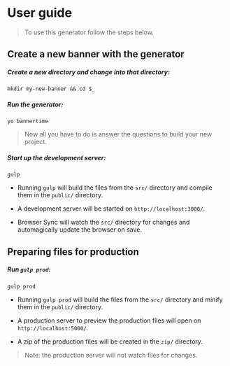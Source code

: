 # User guide

> To use this generator follow the steps below.

## Create a new banner with the generator

##### Create a new directory and change into that directory:
```
mkdir my-new-banner && cd $_
```

##### Run the generator:
```
yo bannertime
```

> Now all you have to do is answer the questions to build your new project.

##### Start up the development server:
```
gulp
```

* Running `gulp` will build the files from the `src/` directory and compile them in the `public/` directory.

* A development server will be started on `http://localhost:3000/`.

* Browser Sync will watch the `src/` directory for changes and automagically update the browser on save.

## Preparing files for production

##### Run `gulp prod`:
```
gulp prod
```

* Running `gulp prod` will build the files from the `src/` directory and minify them in the `public/` directory.

* A production server to preview the production files will open on `http://localhost:5000/`.

* A zip of the production files will be created in the `zip/` directory.

> Note: the production server will not watch files for changes.
